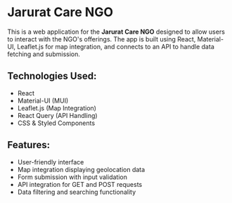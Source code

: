 # Jarurat Care NGO

This is a web application for the **Jarurat Care NGO** designed to allow users to interact with the NGO's offerings. The app is built using React, Material-UI, Leaflet.js for map integration, and connects to an API to handle data fetching and submission.

## Technologies Used:
- React
- Material-UI (MUI)
- Leaflet.js (Map Integration)
- React Query (API Handling)
- CSS & Styled Components

## Features:
- User-friendly interface
- Map integration displaying geolocation data
- Form submission with input validation
- API integration for GET and POST requests
- Data filtering and searching functionality



